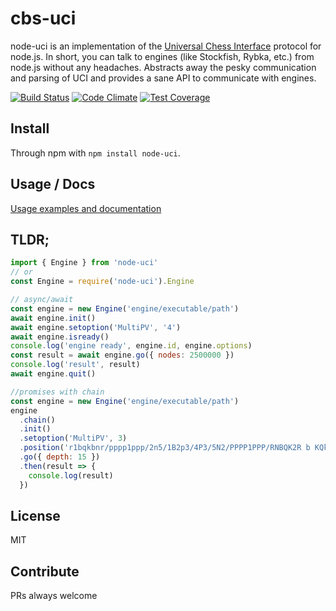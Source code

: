 # cbs-uci

node-uci is an implementation of the [Universal Chess Interface](http://www.shredderchess.com/chess-info/features/uci-universal-chess-interface.html) protocol for node.js. In short, you can talk to engines (like Stockfish, Rybka, etc.) from node.js without any headaches. Abstracts away the pesky communication and parsing of UCI and provides a sane API to communicate with engines.

[![Build Status](https://travis-ci.org/ebemunk/node-uci.svg?branch=master)](https://travis-ci.org/ebemunk/node-uci)
[![Code Climate](https://codeclimate.com/github/ebemunk/node-uci/badges/gpa.svg)](https://codeclimate.com/github/ebemunk/node-uci)
[![Test Coverage](https://codeclimate.com/github/ebemunk/node-uci/badges/coverage.svg)](https://codeclimate.com/github/ebemunk/node-uci/coverage)

## Install

Through npm with `npm install node-uci`.

## Usage / Docs

[Usage examples and documentation](https://ebemunk.github.io/node-uci/)

## TLDR;

```javascript
import { Engine } from 'node-uci'
// or
const Engine = require('node-uci').Engine

// async/await
const engine = new Engine('engine/executable/path')
await engine.init()
await engine.setoption('MultiPV', '4')
await engine.isready()
console.log('engine ready', engine.id, engine.options)
const result = await engine.go({ nodes: 2500000 })
console.log('result', result)
await engine.quit()

//promises with chain
const engine = new Engine('engine/executable/path')
engine
  .chain()
  .init()
  .setoption('MultiPV', 3)
  .position('r1bqkbnr/pppp1ppp/2n5/1B2p3/4P3/5N2/PPPP1PPP/RNBQK2R b KQkq - 3 3')
  .go({ depth: 15 })
  .then(result => {
    console.log(result)
  })
```

## License

MIT

## Contribute

PRs always welcome
